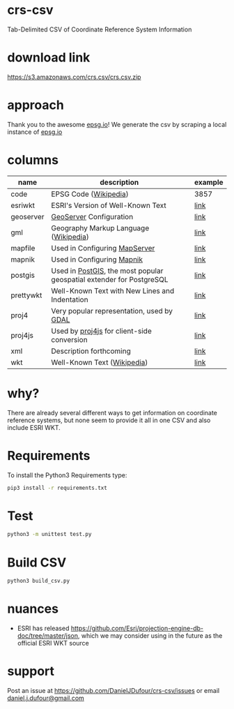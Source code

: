 # crs-csv
Tab-Delimited CSV of Coordinate Reference System Information

# download link
https://s3.amazonaws.com/crs.csv/crs.csv.zip

# approach
Thank you to the awesome [epsg.io](https://epsg.io)!  We generate the csv by scraping a local instance of [epsg.io](https://epsg.io)

# columns
| name | description | example |
| ---- | ----------- | ------- |
| code | EPSG Code ([Wikipedia](https://en.wikipedia.org/wiki/EPSG_Geodetic_Parameter_Dataset)) | 3857 |
| esriwkt | ESRI's Version of Well-Known Text | [link](https://epsg.io/3857.esriwkt) |
| geoserver | [GeoServer](http://geoserver.org/) Configuration | [link](https://epsg.io/3857.geoserver) |
| gml | Geography Markup Language ([Wikipedia](https://en.wikipedia.org/wiki/Geography_Markup_Language)) | [link](https://epsg.io/3857.gml) |
| mapfile | Used in Configuring [MapServer](https://mapserver.org/) | [link](https://epsg.io/3857.mapfile) |
| mapnik | Used in Configuring [Mapnik](https://mapnik.org/) | [link](https://epsg.io/3857.mapnik) |
| postgis | Used in [PostGIS](https://postgis.net/), the most popular geospatial extender for PostgreSQL | [link](https://epsg.io/3857.sql) |
| prettywkt | Well-Known Text with New Lines and Indentation | [link](https://epsg.io/3857.prettywkt) |
| proj4 | Very popular representation, used by [GDAL](https://gdal.org/) | [link](https://epsg.io/3857.proj4) |
| proj4js | Used by [proj4js](http://proj4js.org/) for client-side conversion | [link](https://epsg.io/3857.js) |
| xml | Description forthcoming | [link](https://epsg.io/3857.xml) |
| wkt | Well-Known Text ([Wikipedia](https://en.wikipedia.org/wiki/Well-known_text_representation_of_geometry)) | [link](https://epsg.io/3857.wkt) |

# why?
There are already several different ways to get information on coordinate reference systems, but none seem to provide it all in one CSV and also include ESRI WKT.

# Requirements
To install the Python3 Requirements type:
```bash
pip3 install -r requirements.txt
```

# Test
```bash
python3 -m unittest test.py
```

# Build CSV
```bash
python3 build_csv.py
```

# nuances
- ESRI has released https://github.com/Esri/projection-engine-db-doc/tree/master/json, which we may consider using in the future as the official ESRI WKT source


# support
Post an issue at https://github.com/DanielJDufour/crs-csv/issues or email daniel.j.dufour@gmail.com
